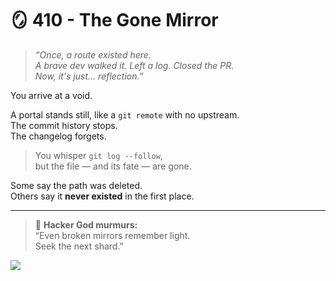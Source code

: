 # 🪞 410 - The Gone Mirror

> _“Once, a route existed here.  
> A brave dev walked it. Left a log. Closed the PR.  
> Now, it's just… reflection.”_

You arrive at a void.

A portal stands still, like a `git remote` with no upstream.  
The commit history stops.  
The changelog forgets.

> You whisper `git log --follow`,  
> but the file — and its fate — are gone.

Some say the path was deleted.  
Others say it **never existed** in the first place.

---

> 🧙 **Hacker God murmurs:**  
> “Even broken mirrors remember light.  
> Seek the next shard.”

<a href="../../start-game.md">
  <img src="https://img.shields.io/badge/Search%20for%20Another%20Path-slategray?style=for-the-badge" />
</a>
